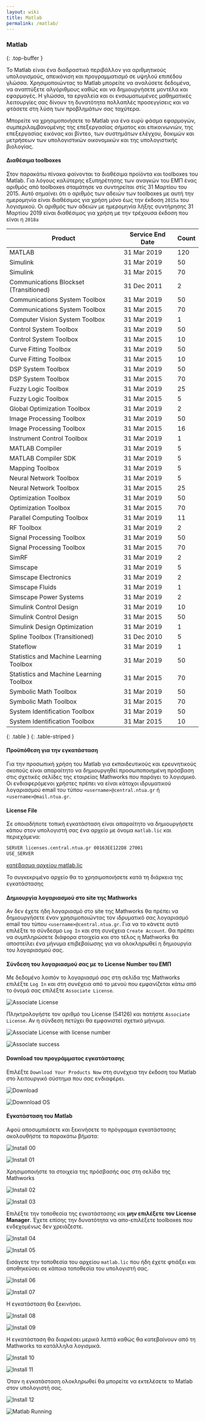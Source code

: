 ```yaml
---
layout: wiki
title: Matlab
permalink: /matlab/
---
```

### Matlab
{: .top-buffer }

Το Matlab είναι ένα διαδραστικό περιβάλλον για αριθμητικούς υπολογισμούς, απεικόνιση και προγραμματισμό σε υψηλού επιπέδου γλώσσα. Χρησιμοποιώντας το Matlab μπορείτε να αναλύσετε δεδομένα, να αναπτύξετε αλγόριθμους καθώς και να δημιουργήσετε μοντέλα και εφαρμογές. Η γλώσσα, τα εργαλεία και οι ενσωματωμένες μαθηματικές λειτουργίες σας δίνουν τη δυνατότητα πολλαπλές προσεγγίσεις και να φτάσετε στη λύση των προβλημάτων σας ταχύτερα.

Μπορείτε να χρησιμοποιήσετε το Matlab για ένα ευρύ φάσμα εφαρμογών, συμπεριλαμβανομένης της επεξεργασίας σήματος και επικοινωνιών, της επεξεργασίας εικόνας και βίντεο, των συστημάτων ελέγχου, δοκιμών και μετρήσεων των υπολογιστικών οικονομικών και της υπολογιστικής βιολογίας.

#### Διαθέσιμα toolboxes

Στον παρακάτω πίνακα φαίνονται τα διαθέσιμα προϊόντα και toolboxes του Matlab. Για λόγους καλύτερης εξυπηρέτησης των αναγκών του ΕΜΠ ένας αριθμός από toolboxes σταμάτησε να συντηρείται στίς 31 Μαρτίου του 2015. Αυτό σημαίνει ότι ο αριθμός των αδειών των toolboxes με αυτή την ημερομηνία είναι διαθέσιμος για χρήση μόνο έως την έκδοση `2015a` του λογισμικού. Οι αριθμός των αδειών με ημερομηνία λήξης συντήρησης 31 Μαρτίου 2019 είναι διαθέσιμος για χρήση με την τρέχουσα έκδοση που είναι η `2018a`

| Product                                 | Service End Date | Count |
|-----------------------------------------|------------------|-------|
| MATLAB                                  | 31 Mar 2019      | 120   |
| Simulink                                | 31 Mar 2019      | 50    |
| Simulink                                | 31 Mar 2015      | 70    |
| Communications Blockset (Transitioned)  | 31 Dec 2011      | 2     |
| Communications System Toolbox           | 31 Mar 2019      | 50    |
| Communications System Toolbox           | 31 Mar 2015      | 70    |
| Computer Vision System Toolbox          | 31 Mar 2019      | 1     |
| Control System Toolbox                  | 31 Mar 2019      | 50    |
| Control System Toolbox                  | 31 Mar 2015      | 10    |
| Curve Fitting Toolbox                   | 31 Mar 2019      | 50    |
| Curve Fitting Toolbox                   | 31 Mar 2015      | 10    |
| DSP System Toolbox                      | 31 Mar 2019      | 50    |
| DSP System Toolbox                      | 31 Mar 2015      | 70    |
| Fuzzy Logic Toolbox                     | 31 Mar 2019      | 25    |
| Fuzzy Logic Toolbox                     | 31 Mar 2015      | 5     |
| Global Optimization Toolbox             | 31 Mar 2019      | 2     |
| Image Processing Toolbox                | 31 Mar 2019      | 50    |
| Image Processing Toolbox                | 31 Mar 2015      | 16    |
| Instrument Control Toolbox              | 31 Mar 2019      | 1     |
| MATLAB Compiler                         | 31 Mar 2019      | 5     |
| MATLAB Compiler SDK                     | 31 Mar 2019      | 5     |
| Mapping Toolbox                         | 31 Mar 2019      | 5     |
| Neural Network Toolbox                  | 31 Mar 2019      | 5     |
| Neural Network Toolbox                  | 31 Mar 2015      | 25    |
| Optimization Toolbox                    | 31 Mar 2019      | 50    |
| Optimization Toolbox                    | 31 Mar 2015      | 70    |
| Parallel Computing Toolbox              | 31 Mar 2019      | 11    |
| RF Toolbox                              | 31 Mar 2019      | 2     |
| Signal Processing Toolbox               | 31 Mar 2019      | 50    |
| Signal Processing Toolbox               | 31 Mar 2015      | 70    |
| SimRF                                   | 31 Mar 2019      | 2     |
| Simscape                                | 31 Mar 2019      | 5     |
| Simscape Electronics                    | 31 Mar 2019      | 2     |
| Simscape Fluids                         | 31 Mar 2019      | 1     |
| Simscape Power Systems                  | 31 Mar 2019      | 2     |
| Simulink Control Design                 | 31 Mar 2019      | 10    |
| Simulink Control Design                 | 31 Mar 2015      | 50    |
| Simulink Design Optimization            | 31 Mar 2019      | 1     |
| Spline Toolbox (Transitioned)           | 31 Dec 2010      | 5     |
| Stateflow                               | 31 Mar 2019      | 1     |
| Statistics and Machine Learning Toolbox | 31 Mar 2019      | 50    |
| Statistics and Machine Learning Toolbox | 31 Mar 2015      | 70    |
| Symbolic Math Toolbox                   | 31 Mar 2019      | 50    |
| Symbolic Math Toolbox                   | 31 Mar 2015      | 70    |
| System Identification Toolbox           | 31 Mar 2019      | 50    |
| System Identification Toolbox           | 31 Mar 2015      | 10    |
{: .table }
{: .table-striped }

#### Προϋπόθεση για την εγκατάσταση

Για την προσωπική χρήση του Matlab για εκπαιδευτικούς και ερευνητικούς σκοπούς είναι απαραίτητο να δημιουργηθεί προσωποποιημένη πρόσβαση στις σχετικές σελίδες της εταιρείας Mathworks που παράγει το λογισμικό. Οι ενδιαφερόμενοι χρήστες πρέπει να είναι κάτοχοι ιδρυματικού λογαριασμού email του τύπου `<username>@central.ntua.gr` ή `<username>@mail.ntua.gr`.

#### License File

Σε οποιαδήποτε τοπική εγκατάσταση είναι απαραίτητο να δημιουργήσετε κάπου στον υπολογιστή σας ένα αρχείο με όνομα `matlab.lic` και περιεχόμενα:

```bash
SERVER licenses.central.ntua.gr 00163EE122D8 27001
USE_SERVER
```
<a href="/assets/matlab.lic" download>κατέβασμα αρχείου matlab.lic</a>

Το συγκεκριμένο αρχείο θα το χρησιμοποιήσετε κατά τη διάρκεια της εγκατάστασης

#### Δημιουργία λογαριασμού στο site της Mathworks

Αν δεν έχετε ήδη λογαριασμό στο site της Mathworks θα πρέπει να δημιουργήσετε έναν χρησιμοποιώντας τον ιδρυματικό σας λογαριασμό email του τύπου `<username>@central.ntua.gr`. Για να το κάνετε αυτό επιλέξτε το σύνδεσμο `Log In` και στη συνέχεια `Create Account`. Θα πρέπει να συμπληρώσετε διάφορα στοιχεία και στο τέλος η Mathworks θα αποστείλει ένα μήνυμα επιβεβαίωσης για να ολοκληρωθεί η δημιουργία του λογαριασμού σας.

#### Σύνδεση του λογαριασμού σας με το License Number του ΕΜΠ

Με δεδομένο λοιπόν το λογαριασμό σας στη σελίδα της Mathworks επιλέξτε `Log In` και στη συνέχεια από το μενού που εμφανίζεται κάτω από το όνομά σας επιλέξτε `Associate License`.

![Associate License](/assets/img/wiki/licenses/matlab/associate.png)

Πληκτρολογήστε τον αριθμό του License (54126) και πατήστε `Associate License`.  Αν η σύνδεση πετύχει θα εμφανιστεί σχετικό μήνυμα.

![Associate License with license number](/assets/img/wiki/licenses/matlab/associate-ntua.png)

![Associate success](/assets/img/wiki/licenses/matlab/associate-success.png)

#### Download του προγράμματος εγκατάστασης

Επιλέξτε `Download Your Products Now` στη συνέχεια την έκδοση του Matlab στο λειτουργικό σύστημα που σας ενδιαφέρει.

![Download](/assets/img/wiki/licenses/matlab/download.png)

![Downnload OS](/assets/img/wiki/licenses/matlab/download-os.png)

#### Εγκατάσταση του Matlab

Αφού αποσυμπιέσετε και ξεκινήσετε το πρόγραμμα εγκατάστασης ακολουθήστε τα παρακάτω βήματα:

![Install 00](/assets/img/wiki/licenses/matlab/install-00.png)

![Install 01](/assets/img/wiki/licenses/matlab/install-01.png)

Χρησιμοποιήστε τα στοιχεία της πρόσβασής σας στη σελίδα της Mathworks

![Install 02](/assets/img/wiki/licenses/matlab/install-02.png)

![Install 03](/assets/img/wiki/licenses/matlab/install-03.png)

Επιλέξτε την τοποθεσία της εγκατάστασης και **μην επιλέξετε τον License
Manager**. Έχετε επίσης την δυνατότητα να απο-επιλέξετε toolboxes που
ενδεχομένως δεν χρειάζεστε.

![Install 04](/assets/img/wiki/licenses/matlab/install-04.png)

![Install 05](/assets/img/wiki/licenses/matlab/install-05.png)

Εισάγετε την τοποθεσία του αρχείου `matlab.lic` που ήδη έχετε φτιάξει και
αποθηκεύσει σε κάποια τοποθεσία του υπολογιστή σας.

![Install 06](/assets/img/wiki/licenses/matlab/install-06.png)

![Install 07](/assets/img/wiki/licenses/matlab/install-07.png)

Η εγκατάσταση θα ξεκινήσει.

![Install 08](/assets/img/wiki/licenses/matlab/install-08.png)

![Install 09](/assets/img/wiki/licenses/matlab/install-09.png)

Η εγκατάσταση θα διαρκέσει μερικά λεπτά καθώς θα κατεβαίνουν από τη Mathworks
τα κατάλληλα λογισμικά.

![Install 10](/assets/img/wiki/licenses/matlab/install-10.png)

![Install 11](/assets/img/wiki/licenses/matlab/install-11.png)

Όταν η εγκατάσταση ολοκληρωθεί θα μπορείτε να εκτελέσετε το Matlab στον
υπολογιστή σας.

![Install 12](/assets/img/wiki/licenses/matlab/install-12.png)

![Matlab Running](/assets/img/wiki/licenses/matlab/matlab-running.png)
